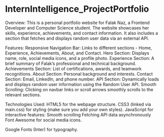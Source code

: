 # InternIntelligence_ProjectPortfolio

Overview:
This is a personal portfolio website for Falak Naz, a Frontend Developer and Computer Science student. The website showcases her skills, experience, achievements, and contact information. It also includes a section that fetches and displays random user data via an external API.

Features:
Responsive Navigation Bar: Links to different sections - Home, Experience, Achievements, About, and Contact.
Hero Section: Displays name, role, social media icons, and a profile photo.
Experience Section: A brief summary of Falak’s professional and technical background.
Achievements Section: List of certifications, awards, and teamwork recognitions.
About Section: Personal background and interests.
Contact Section: Email, LinkedIn, and phone number.
API Section: Dynamically loads and displays random user information using the Random User API.
Smooth Scrolling: Clicking on navbar links or scroll arrows smoothly scrolls to the relevant sections.

Technologies Used:
HTML5 for the webpage structure.
CSS3 (linked via main.css) for styling (make sure you add your own styles).
JavaScript for interactive features:
Smooth scrolling
Fetching API data asynchronously
Font Awesome for social media icons.

Google Fonts (Inter) for typography.
